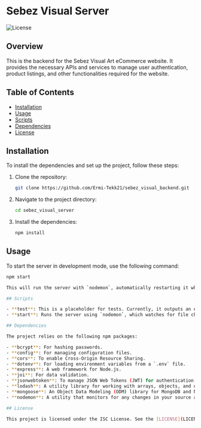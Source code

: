 # Sebez Visual Server

![License](https://img.shields.io/badge/license-ISC-blue.svg)

## Overview

This is the backend for the Sebez Visual Art eCommerce website. It provides the necessary APIs and services to manage user authentication, product listings, and other functionalities required for the website.

## Table of Contents

- [Installation](#installation)
- [Usage](#usage)
- [Scripts](#scripts)
- [Dependencies](#dependencies)
- [License](#license)

## Installation

To install the dependencies and set up the project, follow these steps:

1. Clone the repository:
    ```bash
    git clone https://github.com/Ermi-Tekk21/sebez_visual_backend.git
    ```
2. Navigate to the project directory:
    ```bash
    cd sebez_visual_server
    ```
3. Install the dependencies:
    ```bash
    npm install
    ```

## Usage

To start the server in development mode, use the following command:

```bash
npm start

This will run the server with `nodemon`, automatically restarting it when changes are detected.

## Scripts

- **test**: This is a placeholder for tests. Currently, it outputs an error message.
- **start**: Runs the server using `nodemon`, which watches for file changes and automatically restarts the server.

## Dependencies

The project relies on the following npm packages:

- **bcrypt**: For hashing passwords.
- **config**: For managing configuration files.
- **cors**: To enable Cross-Origin Resource Sharing.
- **dotenv**: For loading environment variables from a `.env` file.
- **express**: A web framework for Node.js.
- **joi**: For data validation.
- **jsonwebtoken**: To manage JSON Web Tokens (JWT) for authentication.
- **lodash**: A utility library for working with arrays, objects, and other data types.
- **mongoose**: An Object Data Modeling (ODM) library for MongoDB and Node.js.
- **nodemon**: A utility that monitors for any changes in your source and automatically restarts the server.

## License

This project is licensed under the ISC License. See the [LICENSE](LICENSE) file for more details.


